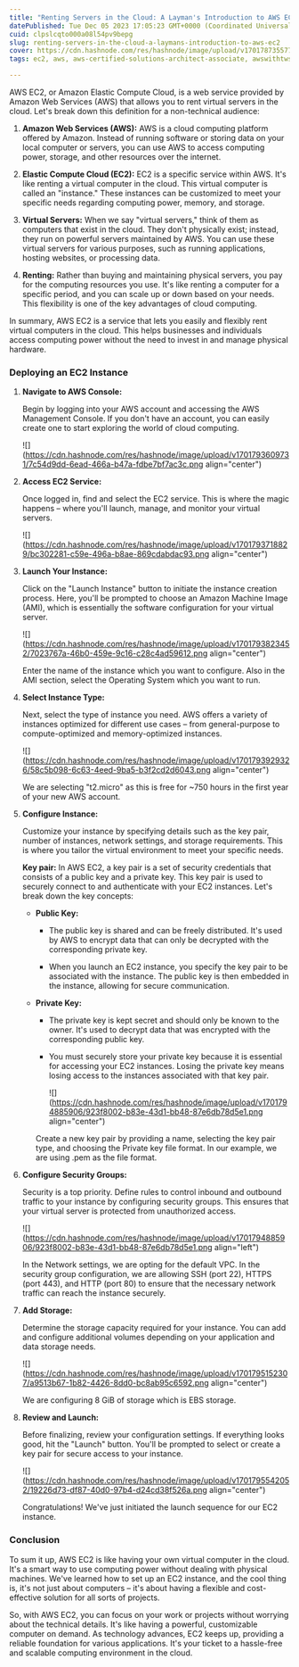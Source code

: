 ```yaml
---
title: "Renting Servers in the Cloud: A Layman's Introduction to AWS EC2"
datePublished: Tue Dec 05 2023 17:05:23 GMT+0000 (Coordinated Universal Time)
cuid: clpslcqto000a08l54pv9bepg
slug: renting-servers-in-the-cloud-a-laymans-introduction-to-aws-ec2
cover: https://cdn.hashnode.com/res/hashnode/image/upload/v1701787355778/78e51e05-0574-4047-ab5c-e3318a4f2541.webp
tags: ec2, aws, aws-certified-solutions-architect-associate, awswithtws-7daysofaws

---
```


AWS EC2, or Amazon Elastic Compute Cloud, is a web service provided by Amazon Web Services (AWS) that allows you to rent virtual servers in the cloud. Let's break down this definition for a non-technical audience:

1. **Amazon Web Services (AWS):** AWS is a cloud computing platform offered by Amazon. Instead of running software or storing data on your local computer or servers, you can use AWS to access computing power, storage, and other resources over the internet.
    
2. **Elastic Compute Cloud (EC2):** EC2 is a specific service within AWS. It's like renting a virtual computer in the cloud. This virtual computer is called an "instance." These instances can be customized to meet your specific needs regarding computing power, memory, and storage.
    
3. **Virtual Servers:** When we say "virtual servers," think of them as computers that exist in the cloud. They don't physically exist; instead, they run on powerful servers maintained by AWS. You can use these virtual servers for various purposes, such as running applications, hosting websites, or processing data.
    
4. **Renting:** Rather than buying and maintaining physical servers, you pay for the computing resources you use. It's like renting a computer for a specific period, and you can scale up or down based on your needs. This flexibility is one of the key advantages of cloud computing.
    

In summary, AWS EC2 is a service that lets you easily and flexibly rent virtual computers in the cloud. This helps businesses and individuals access computing power without the need to invest in and manage physical hardware.

### Deploying an EC2 Instance

1. **Navigate to AWS Console:**
    
    Begin by logging into your AWS account and accessing the AWS Management Console. If you don't have an account, you can easily create one to start exploring the world of cloud computing.
    
    ![](https://cdn.hashnode.com/res/hashnode/image/upload/v1701793609731/7c54d9dd-6ead-466a-b47a-fdbe7bf7ac3c.png align="center")
    
2. **Access EC2 Service:**
    
    Once logged in, find and select the EC2 service. This is where the magic happens – where you'll launch, manage, and monitor your virtual servers.
    
    ![](https://cdn.hashnode.com/res/hashnode/image/upload/v1701793718829/bc302281-c59e-496a-b8ae-869cdabdac93.png align="center")
    
3. **Launch Your Instance:**
    
    Click on the "Launch Instance" button to initiate the instance creation process. Here, you'll be prompted to choose an Amazon Machine Image (AMI), which is essentially the software configuration for your virtual server.
    
    ![](https://cdn.hashnode.com/res/hashnode/image/upload/v1701793823452/7023767a-46b0-459e-9c16-c28c4ad59612.png align="center")
    
    Enter the name of the instance which you want to configure. Also in the AMI section, select the Operating System which you want to run.
    
4. **Select Instance Type:**
    
    Next, select the type of instance you need. AWS offers a variety of instances optimized for different use cases – from general-purpose to compute-optimized and memory-optimized instances.
    
    ![](https://cdn.hashnode.com/res/hashnode/image/upload/v1701793929326/58c5b098-6c63-4eed-9ba5-b3f2cd2d6043.png align="center")
    
    We are selecting "t2.micro" as this is free for ~750 hours in the first year of your new AWS account.
    
5. **Configure Instance:**
    
    Customize your instance by specifying details such as the key pair, number of instances, network settings, and storage requirements. This is where you tailor the virtual environment to meet your specific needs.
    
    **Key pair:** In AWS EC2, a key pair is a set of security credentials that consists of a public key and a private key. This key pair is used to securely connect to and authenticate with your EC2 instances. Let's break down the key concepts:
    
    * **Public Key:**
        
        * The public key is shared and can be freely distributed. It's used by AWS to encrypt data that can only be decrypted with the corresponding private key.
            
        * When you launch an EC2 instance, you specify the key pair to be associated with the instance. The public key is then embedded in the instance, allowing for secure communication.
            
    * **Private Key:**
        
        * The private key is kept secret and should only be known to the owner. It's used to decrypt data that was encrypted with the corresponding public key.
            
        * You must securely store your private key because it is essential for accessing your EC2 instances. Losing the private key means losing access to the instances associated with that key pair.
            
            ![](https://cdn.hashnode.com/res/hashnode/image/upload/v1701794885906/923f8002-b83e-43d1-bb48-87e6db78d5e1.png align="center")
            
        
        Create a new key pair by providing a name, selecting the key pair type, and choosing the Private key file format. In our example, we are using .pem as the file format.
        
6. **Configure Security Groups:**
    
    Security is a top priority. Define rules to control inbound and outbound traffic to your instance by configuring security groups. This ensures that your virtual server is protected from unauthorized access.
    
    ![](https://cdn.hashnode.com/res/hashnode/image/upload/v1701794885906/923f8002-b83e-43d1-bb48-87e6db78d5e1.png align="left")
    
    In the Network settings, we are opting for the default VPC. In the security group configuration, we are allowing SSH (port 22), HTTPS (port 443), and HTTP (port 80) to ensure that the necessary network traffic can reach the instance securely.
    
7. **Add Storage:**
    
    Determine the storage capacity required for your instance. You can add and configure additional volumes depending on your application and data storage needs.
    
    ![](https://cdn.hashnode.com/res/hashnode/image/upload/v1701795152307/a9513b67-1b82-4426-8dd0-bc8ab95c6592.png align="center")
    
    We are configuring 8 GiB of storage which is EBS storage.
    
8. **Review and Launch:**
    
    Before finalizing, review your configuration settings. If everything looks good, hit the "Launch" button. You'll be prompted to select or create a key pair for secure access to your instance.
    
    ![](https://cdn.hashnode.com/res/hashnode/image/upload/v1701795542052/19226d73-df87-40d0-97b4-d24cd38f526a.png align="center")
    
    Congratulations! We've just initiated the launch sequence for our EC2 instance.
    

### Conclusion

To sum it up, AWS EC2 is like having your own virtual computer in the cloud. It's a smart way to use computing power without dealing with physical machines. We've learned how to set up an EC2 instance, and the cool thing is, it's not just about computers – it's about having a flexible and cost-effective solution for all sorts of projects.

So, with AWS EC2, you can focus on your work or projects without worrying about the technical details. It's like having a powerful, customizable computer on demand. As technology advances, EC2 keeps up, providing a reliable foundation for various applications. It's your ticket to a hassle-free and scalable computing environment in the cloud.